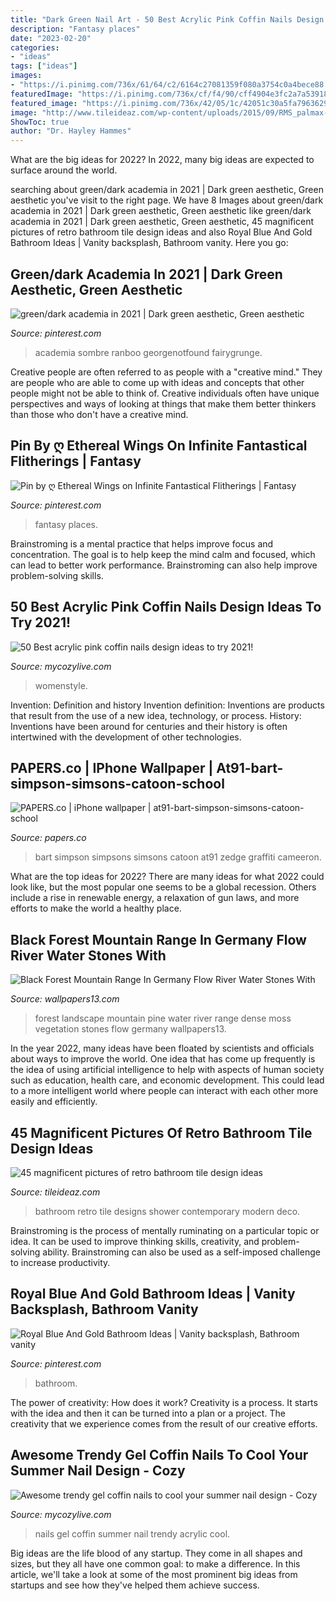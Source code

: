 ```yaml
---
title: "Dark Green Nail Art - 50 Best Acrylic Pink Coffin Nails Design Ideas To Try 2021!"
description: "Fantasy places"
date: "2023-02-20"
categories:
- "ideas"
tags: ["ideas"]
images:
- "https://i.pinimg.com/736x/61/64/c2/6164c27081359f080a3754c0a4bece88.jpg"
featuredImage: "https://i.pinimg.com/736x/cf/f4/90/cff4904e3fc2a7a53918b181a3dca936.jpg"
featured_image: "https://i.pinimg.com/736x/42/05/1c/42051c30a5fa7963629a508e72d228a8.jpg"
image: "http://www.tileideaz.com/wp-content/uploads/2015/09/RMS_palmax-green-black-retro-bathroom_s3x4.jpg.rend_.hgtvcom.1280.1707.jpeg"
ShowToc: true
author: "Dr. Hayley Hammes"
---
```



What are the big ideas for 2022?
In 2022, many big ideas are expected to surface around the world.

	

		
searching about green/dark academia in 2021 | Dark green aesthetic, Green aesthetic you've visit to the right page. We have 8 Images about green/dark academia in 2021 | Dark green aesthetic, Green aesthetic like green/dark academia in 2021 | Dark green aesthetic, Green aesthetic, 45 magnificent pictures of retro bathroom tile design ideas and also Royal Blue And Gold Bathroom Ideas | Vanity backsplash, Bathroom vanity. Here you go:
		
    
## Green/dark Academia In 2021 | Dark Green Aesthetic, Green Aesthetic

<img loading=lazy src="https://i.pinimg.com/736x/42/05/1c/42051c30a5fa7963629a508e72d228a8.jpg" onerror="this.onerror=null;this.src='https://tse1.mm.bing.net/th?id=OIP.o9s9k9Lv8UFVkSRgDJHh4wHaJ3&amp;pid=15.1';" alt="green/dark academia in 2021 | Dark green aesthetic, Green aesthetic">

_Source: pinterest.com_

>academia sombre ranboo georgenotfound fairygrunge. 

	

Creative people are often referred to as people with a "creative mind." They are people who are able to come up with ideas and concepts that other people might not be able to think of. Creative individuals often have unique perspectives and ways of looking at things that make them better thinkers than those who don't have a creative mind.

    
## Pin By ღ Ethereal Wings On Infinite Fantastical Flitherings | Fantasy

<img loading=lazy src="https://i.pinimg.com/736x/cf/f4/90/cff4904e3fc2a7a53918b181a3dca936.jpg" onerror="this.onerror=null;this.src='https://tse3.mm.bing.net/th?id=OIP.RukrxGQI4kAtzAc-_XU-4wHaJ-&amp;pid=15.1';" alt="Pin by ღ Ethereal Wings on Infinite Fantastical Flitherings | Fantasy">

_Source: pinterest.com_

>fantasy places. 

	

Brainstroming is a mental practice that helps improve focus and concentration. The goal is to help keep the mind calm and focused, which can lead to better work performance. Brainstroming can also help improve problem-solving skills.

    
## 50 Best Acrylic Pink Coffin Nails Design Ideas To Try 2021!

<img loading=lazy src="https://mycozylive.com/wp-content/uploads/2021/04/13-13.jpg" onerror="this.onerror=null;this.src='https://tse2.mm.bing.net/th?id=OIP.fjOjzcZzsre12yC-k1AGRwHaLH&amp;pid=15.1';" alt="50 Best acrylic pink coffin nails design ideas to try 2021!">

_Source: mycozylive.com_

>womenstyle. 

	

Invention: Definition and history
Invention definition: Inventions are products that result from the use of a new idea, technology, or process. History: Inventions have been around for centuries and their history is often intertwined with the development of other technologies.

    
## PAPERS.co | IPhone Wallpaper | At91-bart-simpson-simsons-catoon-school

<img loading=lazy src="https://papers.co/wallpaper/papers.co-at91-bart-simpson-simsons-catoon-school-art-illustration-34-iphone6-plus-wallpaper.jpg" onerror="this.onerror=null;this.src='https://tse1.mm.bing.net/th?id=OIP.1h5k3iMPVIDjKLvla6hG7QHaNK&amp;pid=15.1';" alt="PAPERS.co | iPhone wallpaper | at91-bart-simpson-simsons-catoon-school">

_Source: papers.co_

>bart simpson simpsons simsons catoon at91 zedge graffiti cameeron. 

	

What are the top ideas for 2022?
There are many ideas for what 2022 could look like, but the most popular one seems to be a global recession. Others include a rise in renewable energy, a relaxation of gun laws, and more efforts to make the world a healthy place.

    
## Black Forest Mountain Range In Germany Flow River Water Stones With

<img loading=lazy src="https://www.wallpapers13.com/wp-content/uploads/2018/06/Black-Forest-Mountain-Range-in-Germany-Flow-River-Water-Stones-With-Green-Moss-Dense-Pine-Forest-Green-Vegetation-Landscape-Wallpaper-HD-3840x2400-1920x1440.jpg" onerror="this.onerror=null;this.src='https://tse3.mm.bing.net/th?id=OIP.V5ZBtThNCT-sHsAwcOe_oAHaFj&amp;pid=15.1';" alt="Black Forest Mountain Range In Germany Flow River Water Stones With">

_Source: wallpapers13.com_

>forest landscape mountain pine water river range dense moss vegetation stones flow germany wallpapers13. 

	

In the year 2022, many ideas have been floated by scientists and officials about ways to improve the world. One idea that has come up frequently is the idea of using artificial intelligence to help with aspects of human society such as education, health care, and economic development. This could lead to a more intelligent world where people can interact with each other more easily and efficiently.

    
## 45 Magnificent Pictures Of Retro Bathroom Tile Design Ideas

<img loading=lazy src="http://www.tileideaz.com/wp-content/uploads/2015/09/RMS_palmax-green-black-retro-bathroom_s3x4.jpg.rend_.hgtvcom.1280.1707.jpeg" onerror="this.onerror=null;this.src='https://tse4.mm.bing.net/th?id=OIP.mMd07_NQR3F1zRucDKAHWAHaJ4&amp;pid=15.1';" alt="45 magnificent pictures of retro bathroom tile design ideas">

_Source: tileideaz.com_

>bathroom retro tile designs shower contemporary modern deco. 

	

Brainstroming is the process of mentally ruminating on a particular topic or idea. It can be used to improve thinking skills, creativity, and problem-solving ability. Brainstroming can also be used as a self-imposed challenge to increase productivity.

    
## Royal Blue And Gold Bathroom Ideas | Vanity Backsplash, Bathroom Vanity

<img loading=lazy src="https://i.pinimg.com/736x/61/64/c2/6164c27081359f080a3754c0a4bece88.jpg" onerror="this.onerror=null;this.src='https://tse1.mm.bing.net/th?id=OIP.KciDnb5PzHn6Zl_ljG6O8QHaLH&amp;pid=15.1';" alt="Royal Blue And Gold Bathroom Ideas | Vanity backsplash, Bathroom vanity">

_Source: pinterest.com_

>bathroom. 

	

The power of creativity: How does it work?
Creativity is a process. It starts with the idea and then it can be turned into a plan or a project. The creativity that we experience comes from the result of our creative efforts.

    
## Awesome Trendy Gel Coffin Nails To Cool Your Summer Nail Design - Cozy

<img loading=lazy src="https://mycozylive.com/wp-content/uploads/2020/08/22.jpg" onerror="this.onerror=null;this.src='https://tse2.mm.bing.net/th?id=OIP.SKOLvcDYDxAOIm-phXS8VgHaKO&amp;pid=15.1';" alt="Awesome trendy gel coffin nails to cool your summer nail design - Cozy">

_Source: mycozylive.com_

>nails gel coffin summer nail trendy acrylic cool. 

	

Big ideas are the life blood of any startup. They come in all shapes and sizes, but they all have one common goal: to make a difference. In this article, we'll take a look at some of the most prominent big ideas from startups and see how they've helped them achieve success.

